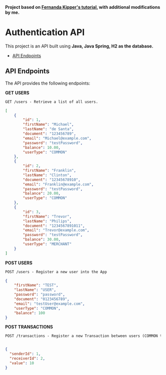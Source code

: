 **Project based on [Fernanda Kipper's tutorial](https://youtu.be/T6ChO8LQxRE), with additional modifications by me.**

# Authentication API

This project is an API built using **Java, Java Spring, H2 as the database.** 

- [API Endpoints](#api-endpoints)

## API Endpoints
The API provides the following endpoints:

**GET USERS**
```markdown
GET /users - Retrieve a list of all users.
```
```json
[
    {
        "id": 1,
        "firstName": "Michael",
        "lastName": "de Santa",
        "document": "123456789",
        "email": "Michael@example.com",
        "password": "testPassword",
        "balance": 10.00,
        "userType": "COMMON"
    },
    {
        "id": 2,
        "firstName": "Franklin",
        "lastName": "Clinton",
        "document": "12345678910",
        "email": "Franklin@example.com",
        "password": "testPassword",
        "balance": 20.00,
        "userType": "COMMON"
    },
    {
        "id": 3,
        "firstName": "Trevor",
        "lastName": "Philips",
        "document": "1234567891011",
        "email": "Trevor@example.com",
        "password": "testPassword",
        "balance": 30.00,
        "userType": "MERCHANT"
    }
]
```

**POST USERS**
```markdown
POST /users - Register a new user into the App
```
```json
{
    "firstName": "TEST",
    "lastName": "USER",
    "password": "password",
    "document": "0123456789",
    "email": "testUser@example.com",
    "userType": "COMMON",
    "balance": 100
}
```

**POST TRANSACTIONS**
```markdown
POST /transactions - Register a new Transaction between users (COMMON to COMMON or COMMON to MERCHANT)
```

```json

{
  "senderId": 1,
  "receiverId": 2,
  "value": 10
}
```




